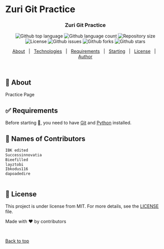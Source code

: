 # Zuri Git Practice


</div>

<h3 align="center">Zuri Git Practice</h3>


<p align="center">
  <img alt="Github top language" src="https://img.shields.io/github/languages/top/{{YOUR_GITHUB_USERNAME}}/testing?color=56BEB8">

  <img alt="Github language count" src="https://img.shields.io/github/languages/count/{{YOUR_GITHUB_USERNAME}}/testing?color=56BEB8">

  <img alt="Repository size" src="https://img.shields.io/github/repo-size/{{YOUR_GITHUB_USERNAME}}/testing?color=56BEB8">

  <img alt="License" src="https://img.shields.io/github/license/{{YOUR_GITHUB_USERNAME}}/testing?color=56BEB8">

  <img alt="Github issues" src="https://img.shields.io/github/issues/{{YOUR_GITHUB_USERNAME}}/testing?color=56BEB8" />

   <img alt="Github forks" src="https://img.shields.io/github/forks/{{YOUR_GITHUB_USERNAME}}/testing?color=56BEB8" />

  <img alt="Github stars" src="https://img.shields.io/github/stars/{{YOUR_GITHUB_USERNAME}}/testing?color=56BEB8" />
</p>

<!-- Status -->

<!-- <h4 align="center"> 
	🚧  Testing 🚀 Under construction...  🚧
</h4> 

<hr> -->

<p align="center">
  <a href="#dart-about">About</a> &#xa0; | &#xa0;
  <a href="#rocket-technologies">Technologies</a> &#xa0; | &#xa0;
  <a href="#white_check_mark-requirements">Requirements</a> &#xa0; | &#xa0;
  <a href="#checkered_flag-starting">Starting</a> &#xa0; | &#xa0;
  <a href="#memo-license">License</a> &#xa0; | &#xa0;
  <a href="https://github.com/{{YOUR_GITHUB_USERNAME}}" target="_blank">Author</a>
</p>

<br>

## :dart: About ##

Practice Page
## :white_check_mark: Requirements ##

Before starting :checkered_flag:, you need to have [Git](https://git-scm.com) and [Python](https://python.org) installed.

## :checkered_flag: Names of Contributors ##

```html
IBK edited
Successinnovatia
Bieefilled
layztobi
Ibkodus116
dapoadedire



```

## :memo: License ##

This project is under license from MIT. For more details, see the [LICENSE](LICENSE.md) file.

Made with :heart: by contributors</a>

&#xa0;

<a href="#top">Back to top</a>
